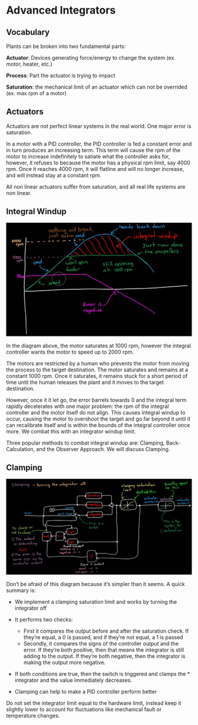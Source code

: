 # Advanced Integrators

## Vocabulary

Plants can be broken into two fundamental parts:

**Actuator**: Devices generating force/energy to change the system (ex. motor, heater, etc.)

**Process**: Part the actuator is trying to impact

**Saturation**: the mechanical limit of an actuator which can not be overrided (ex. max rpm of a motor)

## Actuators

Actuators are not perfect linear systems in the real world. One major error is saturation.

In a motor with a PID controller, the PID controller is fed a constant error and in turn produces an increasing term. This term will cause the rpm of the motor to increase indefinitely to satiate what the controller asks for, however, it refuses to because the motor has a physical rpm limit, say 4000 rpm. Once it reaches 4000 rpm, it will flatline and will no longer increase, and will instead stay at a constant rpm.

All non linear actuators suffer from saturation, and all real life systems are non linear.

## Integral Windup

![Integral Windup due to saturation](img/Integral_Windup.jpg)

In the diagram above, the motor saturates at 1000 rpm, however the integral controller wants the motor to speed up to 2000 rpm.

The motors are restricted by a human who prevents the motor from moving the process to the target destination. The motor saturates and remains at a constant 1000 rpm. Once it saturates, it remains stuck for a short period of time until the human releases the plant and it moves to the target destination.

However, once it it let go, the error barrels towards 0 and the integral term rapidly decelerates with one major problem: the rpm of the integral controller and the motor itself do not align. This causes integral windup to occur, causing the motor to overshoot the target and go far beyond it until it can recalibrate itself and is within the bounds of the integral controller once more. We combat this with an integrator windup limit.

Three popular methods to combat integral windup are: Clamping, Back-Calculation, and the Observer Approach. We will discuss Clamping.

## Clamping

![Clamping Diagram](img/Clamping_Diagram.jpg)

Don’t be afraid of this diagram because it’s simpler than it seems. A quick summary is:

* We implement a clamping saturation limit and works by turning the integrator off

* It performs two checks:
  * First it compares the output before and after the saturation check. If they’re equal, a 0 is passed, and if they’re not equal, a 1 is passed
  * Secondly, it compares the signs of the controller output and the error. If they’re both positive, then that means the integrator is still adding to the output. If they’re both negative, then the integrator is making the output more negative.

* If both conditions are true, then the switch is triggered and clamps the * integrator and the value immediately decreases.

* Clamping can help to make a PID controller perform better

Do not set the integrator limit equal to the hardware limit, instead keep it slightly lower to account for fluctuations like mechanical fault or temperature changes.

